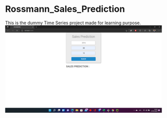 # Rossmann_Sales_Prediction
This is the dummy Time Series project made for learning purpose.
![Alt text](https://github.com/GuptAmit725/Rossmann_Sales_Prediction/blob/main/Screenshot%20(19).png?raw=true "STEP:1 ENTER THE YEAR, MONTH AND DAY FOR FORECAST.")

